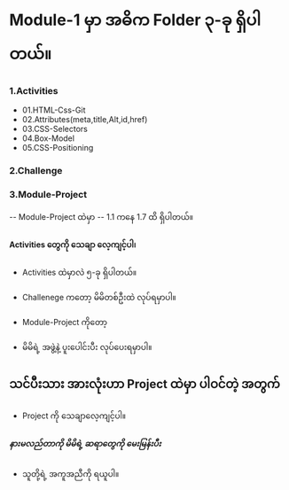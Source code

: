 # Module-1 မှာ အဓိက Folder ၃-ခု ရှိပါတယ်။ 
### 1.Activities
-  01.HTML-Css-Git
- 02.Attributes(meta,title,Alt,id,href)
- 03.CSS-Selectors
-  04.Box-Model 
- 05.CSS-Positioning
### 2.Challenge

### 3.Module-Project
-- Module-Project ထဲမှာ 
-- 1.1 ကနေ 1.7 ထိ ရှိပါတယ်။ 

#### Activities တွေကို သေချာ လေ့ကျင့်ပါ၊ 
* Activities ထဲမှာလဲ ၅-ခု ရှိပါတယ်။ 

* Challenege ကတော့ မိမိတစ်ဦးထဲ လုပ်ရမှာပါ။ 

* Module-Project ကိုတော့ 
- မိမိရဲ့ အဖွဲ့နဲ့ ပူးပေါင်းပီး လုပ်ပေးရမှာပါ။ 

## သင်ပီးသား အားလုံးဟာ Project ထဲမှာ ‌ပါဝင်တဲ့ အတွက် 
* Project ကို သေချာလေ့ကျင့်ပါ။ 

##### နားမလည်တာကို မိမိရဲ့ ဆရာတွေကို မေးမြန်းပီး 
* သူတို့ရဲ့ အကူအညီကို ရယူပါ။ 
